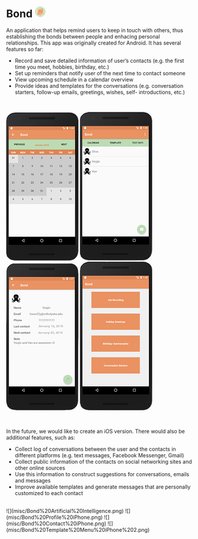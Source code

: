 # Bond ![logo](misc/Bond%20Logo%202.png)

An application that helps remind users to keep in touch with others, thus establishing the bonds between people and enhacing personal relationships. This app was originally created for Android. It has several features so far:
- Record and save detailed information of user’s contacts (e.g. the first time you meet, hobbies, birthday, etc.)
- Set up reminders that notify user of the next time to contact someone
- View upcoming schedule in a calendar overview
- Provide ideas and templates for the conversations (e.g. conversation starters, follow-up emails, greetings, wishes, self- introductions, etc.)
<br>

![](misc/Bond%20Calendar.png) ![](misc/Bond%20Contact%20List.png) ![](misc/Bond%20Contact.png) ![](misc/Bond%20Template%20Menu.png) 

<br>

In the future, we would like to create an iOS version. There would also be additional features, such as:
- Collect log of conversations between the user and the contacts in different platforms (e.g. text messages, Facebook Messenger, Gmail)
- Collect public information of the contacts on social networking sites and other online sources
- Use this information to construct suggestions for conversations, emails and messages
- Improve available templates and generate messages that are personally customized to each contact

<br>
![](misc/Bond%20Artificial%20Intelligence.png) ![](misc/Bond%20Profile%20iPhone.png) ![](misc/Bond%20Contact%20iPhone.png) ![](misc/Bond%20Template%20Menu%20iPhone%202.png)
<br>


